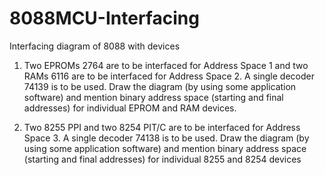 # 8088MCU-Interfacing
Interfacing diagram of 8088 with devices 
1.	Two EPROMs 2764 are to be interfaced for Address Space 1 and two RAMs 6116 are to be interfaced for Address Space 2. A single decoder 74139 is to be used. Draw the diagram (by using some application software) and mention binary address space (starting and final addresses) for individual EPROM and RAM devices.

2.	Two 8255 PPI and two 8254 PIT/C are to be interfaced for Address Space 3. A single decoder 74138 is to be used. Draw the diagram (by using some application software) and mention binary address space (starting and final addresses) for individual 8255 and 8254 devices

